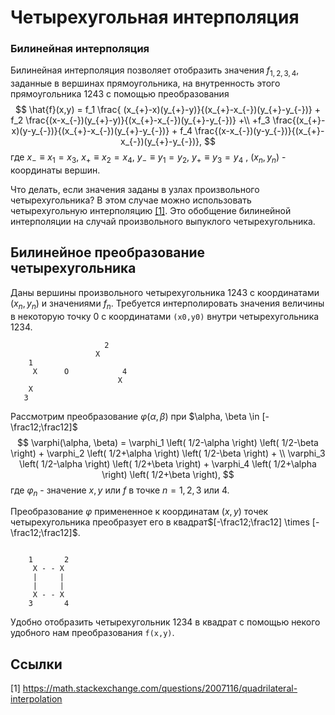 # Четырехугольная интерполяция

### Билинейная интерполяция
Билинейная интерполяция позволяет отобразить значения $f_{1,2,3,4}$, заданные  в вершинах прямоугольника, на внутренность этого прямоугольника $1243$ с помощью преобразования
$$
\hat{f}(x,y) = f_1 \frac{ (x_{+}-x)(y_{+}-y)}{(x_{+}-x_{-})(y_{+}-y_{-})} +
f_2 \frac{(x-x_{-})(y_{+}-y)}{(x_{+}-x_{-})(y_{+}-y_{-})} +\\
+f_3 \frac{(x_{+}-x)(y-y_{-})}{(x_{+}-x_{-})(y_{+}-y_{-})} +
f_4 \frac{(x-x_{-})(y-y_{-})}{(x_{+}-x_{-})(y_{+}-y_{-})},
$$
где $x_{-}\equiv x_1=x_3$, $x_{+} \equiv x_2=x_4$,  $y_{-} \equiv y_1=y_2$,  $y_{+} \equiv y_3=y_4$ ,  $(x_n,y_n)$ - координаты вершин.

Что делать, если значения заданы в узлах произвольного четырехугольника? В этом случае можно использовать четырехугольную интерполяцию [[1]](https://math.stackexchange.com/questions/2007116/quadrilateral-interpolation). Это обобщение билинейной интерполяции на случай произвольного выпуклого четырехугольника.

## Билинейное преобразование четырехугольника
Даны  вершины произвольного четырехугольника $1243$  с координатами $(x_n,y_n)$ и значениями $f_n$. Требуется интерполировать значения величины в некоторую точку 0 с координатами `(x0,y0)` внутри четырехугольника 1234.

```ascii
                     2
                   X                                
    1 
     X      O            4
                        X
    X
   3
```

Рассмотрим преобразование $\varphi (\alpha, \beta)$ при $\alpha, \beta \in [-\frac12;\frac12]$
$$ 
\varphi(\alpha, \beta) =
   \varphi_1 \left( 1/2-\alpha \right)  \left( 1/2-\beta \right) +
   \varphi_2 \left( 1/2+\alpha \right)  \left( 1/2-\beta \right) + \\
   \varphi_3 \left( 1/2-\alpha \right)  \left( 1/2+\beta \right) + 
   \varphi_4 \left( 1/2+\alpha \right)  \left( 1/2+\beta \right),
$$
где $\varphi_n$ - значение $x,y$ или $f$ в точке  $n=1,2,3$ или $4$.

Преобразование $\varphi$ примененное к координатам $(x,y)$ точек четырехугольника преобразует его в квадрат$[-\frac12;\frac12] \times [-\frac12;\frac12]$.

```ascii

    1       2
     X - - X
     |     |
     |     |
     X - - X
    3       4
   ```



Удобно отобразить четырехугольник 1234 в квадрат с помощью некого удобного нам преобразования `f(x,y)`.

## Ссылки
[1] https://math.stackexchange.com/questions/2007116/quadrilateral-interpolation
<!--stackedit_data:
eyJoaXN0b3J5IjpbMTYwOTU2NTc4NCwxMjY5NDQ5NDM3XX0=
-->